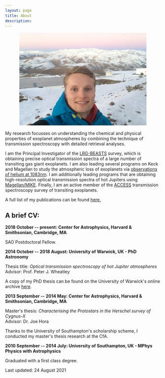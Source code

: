 ```yaml
---
layout: page
title: About
description:
---
```


<center><img src="assets/images/me_LaSilla.JPG" style="width:413px;height:300px;">
</center>

My research focusses on understanding the chemical and physical properties of exoplanet atmospheres by combining the technique of transmission spectroscopy with detailed retrieval analyses.

I am the Principal Investigator of the [LRG-BEASTS](./LRG-BEASTS.html) survey, which is obtaining precise optical transmission spectra of a large number of transiting gas giant exoplanets. I am also leading several programs on Keck and Magellan to study the atmospheric loss of exoplanets via [observations of helium at 1083nm](https://ui.adsabs.harvard.edu/abs/2020arXiv200107667K/abstract). I am additionally leading programs that are obtaining high-resolution optical transmission spectra of hot Jupiters using [Magellan/MIKE](https://ui.adsabs.harvard.edu/abs/2003SPIE.4841.1694B/abstract). Finally, I am an active member of the [ACCESS](http://project-access.space/) transmission spectroscopy survey of transiting exoplanets.

A full list of my publications can be found [here.](./publications.html)

## A brief CV:

**2018 October -- present: Center for Astrophysics, Harvard & Smithsonian, Cambridge, MA**

SAO Postdoctoral Fellow.

**2014 October -- 2018 August: University of Warwick, UK - PhD Astronomy**

Thesis title: _Optical transmission spectroscopy of hot Jupiter atmospheres_ <br>
Advisor: Prof. Peter J. Wheatley <br>

A copy of my PhD thesis can be found on the University of Warwick's online archive [here](https://wrap.warwick.ac.uk/111014/).


**2013 September -- 2014 May: Center for Astrophysics, Harvard & Smithsonian, Cambridge, MA**

Master's thesis: _Characterising the Protostars in the Herschel survey of Cygnus-X_ <br>
Advisor: Dr. Joe Hora

Thanks to the University of Southampton's scholarship scheme, I conducted my master's thesis research at the CfA.

**2010 September -- 2014 July: University of Southampton, UK - MPhys Physics with Astrophysics**

Graduated with a first class degree.

Last updated: 24 August 2021
